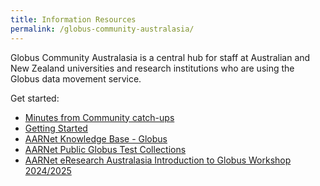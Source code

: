```yaml
---
title: Information Resources
permalink: /globus-community-australasia/
---
```


Globus Community Australasia is a central hub for staff at Australian and New Zealand universities and research institutions who are using the Globus data movement service.

Get started:

* [Minutes from Community catch-ups](https://github.com/AARNet/Globus-Community/tree/main/globus-community-australasia/community-updates)
* [Getting Started](./getting_started.html)
* [AARNet Knowledge Base - Globus](https://support.aarnet.edu.au/hc/en-us/categories/5318479482767-Globus)
* [AARNet Public Globus Test Collections](./aarnet_globus_collections.html)
* [AARNet eResearch Australasia Introduction to Globus Workshop 2024/2025](./workshops/intro_to_globus_workshop/)
<!-- * [AARNet eResearch Australasia Advanced Globus Workshop 2025](./workshops/advanced_globus_workshop/) -->
